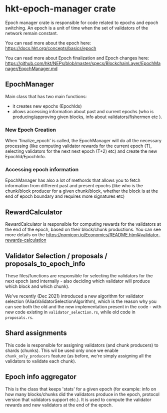 # hkt-epoch-manager crate

Epoch manager crate is responsible for code related to epochs and epoch switching.
An epoch is a unit of time when the set of validators of the network remain constant.

You can read more about the epoch here: https://docs.hkt.org/concepts/basics/epoch

You can read more about Epoch finalization and Epoch changes here: https://github.com/hkt/NEPs/blob/master/specs/BlockchainLayer/EpochManager/EpochManager.md 

## EpochManager
Main class that has two main functions:
* it creates new epochs (EpochIds)
* allows accessing information about past and current epochs (who is producing/approving given blocks, info about validators/fishermen etc  ).

### New Epoch Creation
When 'finalize_epoch' is called, the EpochManager will do all the necessary processing (like computing validator rewards for the current epoch (T), selecting validators for the next next epoch (T+2) etc) and create the new EpochId/EpochInfo.

### Accessing epoch information
EpochManager has also a lot of methords that allows you to fetch information from different past and present epochs (like who is the chunk/block producer for a given chunk/block, whether the block is at the end of epoch boundary and requires more signatures etc)


## RewardCalculator
RewardCalculator is responsible for computing rewards for the validators at the end of the epoch, based on their block/chunk productions.
You can see more details on the https://nomicon.io/Economics/README.html#validator-rewards-calculation

## Validator Selection / proposals / proposals_to_epoch_info
These files/functions are responsible for selecting the validators for the next epoch (and internally - also deciding which validator will produce which block and which chunk).

We've recently (Dec 2021) introduced a new algorithm for validator selection (AliasValidatorSelectionAlgorithm), which is the reason why you can see both the old 
and the new implementation present in the code - with new code existing in `validator_selection.rs`, while old code in `proposals.rs`.


## Shard assignments
This code is responsible for assigning validators (and chunk producers) to shards (chunks). This wil be used only once we enable `chunk_only_producers` feature (as before, we're simply assigning all the validators to validate each chunk).



## Epoch info aggregator
This is the class that keeps 'stats' for a given epoch (for example: info on how many blocks/chunks did the validators produce in the epoch, protocol version that validators support etc.). It is used to compute the validator rewards and new validators at the end of the epoch.

